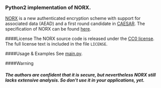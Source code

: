 ### Python2 implementation of NORX.

[NORX](https://norx.io) is a new authenticated encryption scheme with support for associated data (AEAD) and a first round candidate in [CAESAR](http://competitions.cr.yp.to/caesar.html). The specification of NORX can be found [here](https://norx.io/data/norx.pdf).

####License
The NORX source code is released under the [CC0 license](https://creativecommons.org/publicdomain/zero/1.0/). The full license text is included in the file `LICENSE`.

####Usage & Examples
See [main.py](https://github.com/Daeinar/norx-py/blob/master/main.py).

####Warning
##### The authors are confident that it is secure, but nevertheless NORX still lacks extensive analysis. So don't use it in your applications, yet.

